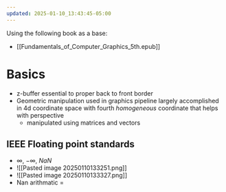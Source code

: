 ```yaml
---
updated: 2025-01-10_13:43:45-05:00
---
```


Using the following book as a base:
* [[Fundamentals_of_Computer_Graphics_5th.epub]]

# Basics
* z-buffer essential to proper back to front border 
* Geometric manipulation used in graphics pipeline largely accomplished in 4d coordinate space with fourth *homogeneous* coordinate that helps with perspective
	* manipulated using matrices and vectors
## IEEE Floating point standards
* $\infty$, $-\infty$, $NaN$
* ![[Pasted image 20250110133251.png]]
* ![[Pasted image 20250110133327.png]]
* Nan arithmatic = 